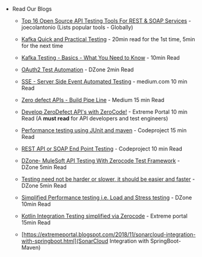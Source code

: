 - Read Our Blogs

  - [Top 16 Open Source API Testing Tools For REST & SOAP Services](https://www.joecolantonio.com/12-open-source-api-testing-tools-rest-soap-services/) - joecolantonio (Lists popular tools - Globally)
  - [Kafka Quick and Practical Testing](https://dzone.com/articles/a-quick-and-practical-example-of-kafka-testing) - 20min read for the 1st time, 5min for the next time
  - [Kafka Testing - Basics - What You Need to Know](https://dzone.com/articles/quick-overview-of-concepts-for-kafka-testing) - 10min Read
  - [OAuth2 Test Automation](https://dzone.com/articles/oauth2-authentication-in-zerocode) - DZone 2min Read
  - [SSE - Server Side Event Automated Testing](https://medium.com/@bethecodewithyou/server-sent-events-development-test-automation-9ec74e2f71a) - medium.com 10 min Read
  - [Zero defect APIs - Build Pipe Line](https://medium.com/@bethecodewithyou/develop-zerodefect-apis-with-zerocode-cadd9dc2a430) - Medium 15 min Read
  - [Develop ZeroDefect API's with ZeroCode!](https://medium.com/@bethecodewithyou/develop-zerodefect-apis-with-zerocode-cadd9dc2a430) - Extreme Portal 10 min Read (A **must read** for API developers and test engineers)
  - [Performance testing using JUnit and maven](https://www.codeproject.com/Articles/1251046/How-to-do-performance-testing-using-JUnit-and-Mave) - Codeproject 15 min Read
  - [REST API or SOAP End Point Testing](https://www.codeproject.com/Articles/1242569/REST-API-or-SOAP-End-Point-Testing-with-ZeroCode-J) - Codeproject 10 min Read
  - [DZone- MuleSoft API Testing With Zerocode Test Framework](https://dzone.com/articles/zerocode-test-framework-for-restsoap-api-tddbdd-ap) - DZone 5min Read
  - [Testing need not be harder or slower, it should be easier and faster](https://dzone.com/articles/rest-api-testing-using-the-zerocode-json-based-bdd) - DZone 5min Read
  - [Simplified Performance testing i.e. Load and Stress testing](https://dzone.com/articles/how-we-do-performance-testing-easily-efficiently-a) - DZone 10min Read
  - [Kotlin Integration Testing simplified via Zerocode](https://extremeportal.blogspot.com/2018/11/kotlin-dev-spring-boot-rest-api-with.html) - Extreme portal 15min Read

  - [https://extremeportal.blogspot.com/2018/11/sonarcloud-integration-with-springboot.html](SonarCloud Integration with SpringBoot-Maven)
